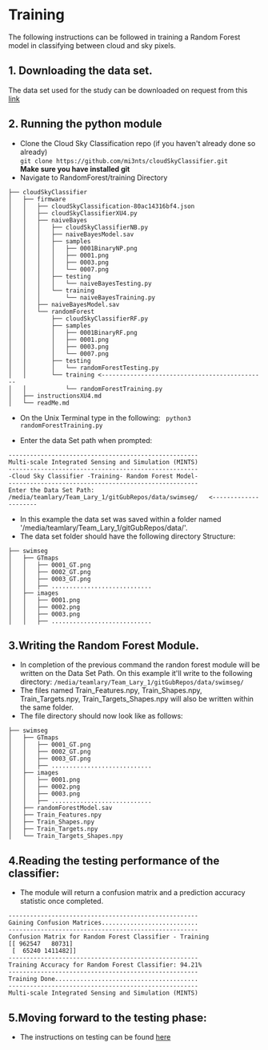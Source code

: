 # Training 
The following instructions can be followed in training a Random Forest model in classifying between cloud and sky pixels.

## 1. Downloading the data set.
The data set used for the study can be downloaded on request from this [link](http://vintage.winklerbros.net/swimseg.html)

## 2. Running the python module

- Clone the Cloud Sky Classification repo (if you haven't already done so already)</br>
```git clone https://github.com/mi3nts/cloudSkyClassifier.git```</br>
**Make sure you have installed git**
- Navigate to RandomForest/training Directory  
```
├── cloudSkyClassifier
│   ├── firmware
│   │   ├── cloudSkyClassification-80ac14316bf4.json
│   │   ├── cloudSkyClassifierXU4.py
│   │   ├── naiveBayes
│   │   │   ├── cloudSkyClassifierNB.py
│   │   │   ├── naiveBayesModel.sav
│   │   │   ├── samples
│   │   │   │   ├── 0001BinaryNP.png
│   │   │   │   ├── 0001.png
│   │   │   │   ├── 0003.png
│   │   │   │   └── 0007.png
│   │   │   ├── testing
│   │   │   │   └── naiveBayesTesting.py
│   │   │   └── training
│   │   │       └── naiveBayesTraining.py
│   │   ├── naiveBayesModel.sav
│   │   └── randomForest
│   │       ├── cloudSkyClassifierRF.py
│   │       ├── samples
│   │       │   ├── 0001BinaryRF.png
│   │       │   ├── 0001.png
│   │       │   ├── 0003.png
│   │       │   └── 0007.png
│   │       ├── testing
│   │       │   └── randomForestTesting.py
│   │       └── training <----------------------------------------------
│   │           └── randomForestTraining.py
│   ├── instructionsXU4.md
│   └── readMe.md
```
- On the Unix Terminal type in the following:
``` python3 randomForestTraining.py```

- Enter the data Set path when prompted: 
```
-----------------------------------------------------
Multi-scale Integrated Sensing and Simulation (MINTS)
-----------------------------------------------------
-Cloud Sky Classifier -Training- Random Forest Model-
-----------------------------------------------------
Enter the Data Set Path: /media/teamlary/Team_Lary_1/gitGubRepos/data/swimseg/   <---------------------
```
- In this example the data set was saved within a folder named '/media/teamlary/Team_Lary_1/gitGubRepos/data/'. 
- The data set folder should have the following directory Structure:
```
├── swimseg
│   ├── GTmaps
│   │   ├── 0001_GT.png
│   │   ├── 0002_GT.png
│   │   ├── 0003_GT.png
│   │   ├── ............................
│   ├── images
│   │   ├── 0001.png
│   │   ├── 0002.png
│   │   ├── 0003.png
│   │   ├── ............................
```

## 3.Writing the Random Forest Module. 
- In completion of the previous command the randon forest module will be written on the Data Set Path. On this example it'll write to the following directory: 
```/media/teamlary/Team_Lary_1/gitGubRepos/data/swimseg/ ```
- The files named Train_Features.npy, Train_Shapes.npy, Train_Targets.npy, Train_Targets_Shapes.npy will also be written within the same folder.
- The file directory should now look like as follows:
```
├── swimseg
│   ├── GTmaps
│   │   ├── 0001_GT.png
│   │   ├── 0002_GT.png
│   │   ├── 0003_GT.png
│   │   ├── ............................
│   ├── images
│   │   ├── 0001.png
│   │   ├── 0002.png
│   │   ├── 0003.png
│   │   ├── ............................
│   ├── randomForestModel.sav
│   ├── Train_Features.npy
│   ├── Train_Shapes.npy
│   ├── Train_Targets.npy
│   └── Train_Targets_Shapes.npy
````

## 4.Reading the testing performance of the classifier:
- The module will return a confusion matrix and a prediction accuracy statistic once completed.
```
-----------------------------------------------------
Gaining Confusion Matrices...........................
-----------------------------------------------------
Confusion Matrix for Random Forest Classifier - Training
[[ 962547   80731]
 [  65240 1411482]]
-----------------------------------------------------
Training Accuracy for Random Forest Classifier: 94.21%
-----------------------------------------------------
Training Done........................................
-----------------------------------------------------
Multi-scale Integrated Sensing and Simulation (MINTS)

```

## 5.Moving forward to the testing phase:
- The instructions on testing can be found [here](https://github.com/mi3nts/cloudSkyClassifier/firmware/randomForest/testing)
